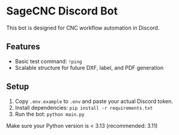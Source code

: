 # SageCNC Discord Bot

This bot is designed for CNC workflow automation in Discord.

## Features

- Basic test command: `!ping`
- Scalable structure for future DXF, label, and PDF generation

## Setup

1. Copy `.env.example` to `.env` and paste your actual Discord token.
2. Install dependencies: `pip install -r requirements.txt`
3. Run the bot: `python main.py`

Make sure your Python version is < 3.13 (recommended: 3.11)
